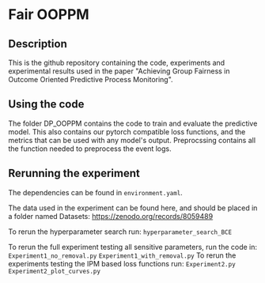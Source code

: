# Fair OOPPM

## Description

This is the github repository containing the code, experiments and experimental results used in the paper "Achieving Group Fairness in Outcome Oriented Predictive Process Monitoring".

## Using the code

The folder DP_OOPPM contains the code to train and evaluate the predictive model. 
This also contains our pytorch compatible loss functions, and the metrics that can be used with any model's output.
Preprocssing contains all the function needed to preprocess the event logs.

## Rerunning the experiment

The dependencies can be found in `environment.yaml`.

The data used in the experiment can be found here, and should be placed in a folder named Datasets: https://zenodo.org/records/8059489

To rerun the hyperparameter search run:
```hyperparameter_search_BCE```

To rerun the full experiment testing all sensitive parameters, run the code in:
```Experiment1_no_removal.py```
```Experiment1_with_removal.py```
To rerun the experiments testing the IPM based loss functions run:
```Experiment2.py```
```Experiment2_plot_curves.py```




